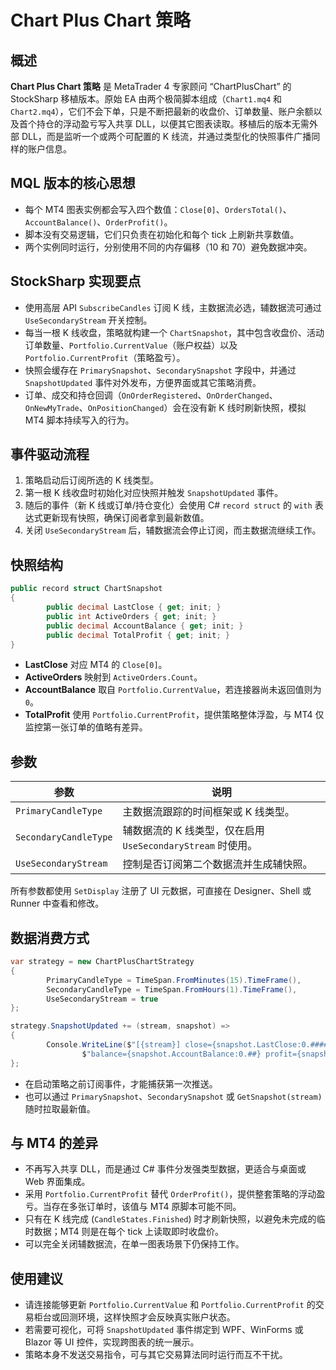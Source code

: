# Chart Plus Chart 策略

## 概述
**Chart Plus Chart 策略** 是 MetaTrader 4 专家顾问 “ChartPlusChart” 的 StockSharp 移植版本。原始 EA 由两个极简脚本组成（`Chart1.mq4` 和 `Chart2.mq4`），它们不会下单，只是不断把最新的收盘价、订单数量、账户余额以及首个持仓的浮动盈亏写入共享 DLL，以便其它图表读取。移植后的版本无需外部 DLL，而是监听一个或两个可配置的 K 线流，并通过类型化的快照事件广播同样的账户信息。

## MQL 版本的核心思想
- 每个 MT4 图表实例都会写入四个数值：`Close[0]`、`OrdersTotal()`、`AccountBalance()`、`OrderProfit()`。
- 脚本没有交易逻辑，它们只负责在初始化和每个 tick 上刷新共享数值。
- 两个实例同时运行，分别使用不同的内存偏移（10 和 70）避免数据冲突。

## StockSharp 实现要点
- 使用高层 API `SubscribeCandles` 订阅 K 线，主数据流必选，辅数据流可通过 `UseSecondaryStream` 开关控制。
- 每当一根 K 线收盘，策略就构建一个 `ChartSnapshot`，其中包含收盘价、活动订单数量、`Portfolio.CurrentValue`（账户权益）以及 `Portfolio.CurrentProfit`（策略盈亏）。
- 快照会缓存在 `PrimarySnapshot`、`SecondarySnapshot` 字段中，并通过 `SnapshotUpdated` 事件对外发布，方便界面或其它策略消费。
- 订单、成交和持仓回调（`OnOrderRegistered`、`OnOrderChanged`、`OnNewMyTrade`、`OnPositionChanged`）会在没有新 K 线时刷新快照，模拟 MT4 脚本持续写入的行为。

## 事件驱动流程
1. 策略启动后订阅所选的 K 线类型。
2. 第一根 K 线收盘时初始化对应快照并触发 `SnapshotUpdated` 事件。
3. 随后的事件（新 K 线或订单/持仓变化）会使用 C# `record struct` 的 `with` 表达式更新现有快照，确保订阅者拿到最新数值。
4. 关闭 `UseSecondaryStream` 后，辅数据流会停止订阅，而主数据流继续工作。

## 快照结构
```csharp
public record struct ChartSnapshot
{
        public decimal LastClose { get; init; }
        public int ActiveOrders { get; init; }
        public decimal AccountBalance { get; init; }
        public decimal TotalProfit { get; init; }
}
```
- **LastClose** 对应 MT4 的 `Close[0]`。
- **ActiveOrders** 映射到 `ActiveOrders.Count`。
- **AccountBalance** 取自 `Portfolio.CurrentValue`，若连接器尚未返回值则为 `0`。
- **TotalProfit** 使用 `Portfolio.CurrentProfit`，提供策略整体浮盈，与 MT4 仅监控第一张订单的值略有差异。

## 参数
| 参数 | 说明 |
|------|------|
| `PrimaryCandleType` | 主数据流跟踪的时间框架或 K 线类型。 |
| `SecondaryCandleType` | 辅数据流的 K 线类型，仅在启用 `UseSecondaryStream` 时使用。 |
| `UseSecondaryStream` | 控制是否订阅第二个数据流并生成辅快照。 |

所有参数都使用 `SetDisplay` 注册了 UI 元数据，可直接在 Designer、Shell 或 Runner 中查看和修改。

## 数据消费方式
```csharp
var strategy = new ChartPlusChartStrategy
{
        PrimaryCandleType = TimeSpan.FromMinutes(15).TimeFrame(),
        SecondaryCandleType = TimeSpan.FromHours(1).TimeFrame(),
        UseSecondaryStream = true
};

strategy.SnapshotUpdated += (stream, snapshot) =>
{
        Console.WriteLine($"[{stream}] close={snapshot.LastClose:0.#####} orders={snapshot.ActiveOrders} " +
                $"balance={snapshot.AccountBalance:0.##} profit={snapshot.TotalProfit:0.##}");
};
```
- 在启动策略之前订阅事件，才能捕获第一次推送。
- 也可以通过 `PrimarySnapshot`、`SecondarySnapshot` 或 `GetSnapshot(stream)` 随时拉取最新值。

## 与 MT4 的差异
- 不再写入共享 DLL，而是通过 C# 事件分发强类型数据，更适合与桌面或 Web 界面集成。
- 采用 `Portfolio.CurrentProfit` 替代 `OrderProfit()`，提供整套策略的浮动盈亏。当存在多张订单时，该值与 MT4 原脚本可能不同。
- 只有在 K 线完成 (`CandleStates.Finished`) 时才刷新快照，以避免未完成的临时数据；MT4 则是在每个 tick 上读取即时收盘价。
- 可以完全关闭辅数据流，在单一图表场景下仍保持工作。

## 使用建议
- 请连接能够更新 `Portfolio.CurrentValue` 和 `Portfolio.CurrentProfit` 的交易柜台或回测环境，这样快照才会反映真实账户状态。
- 若需要可视化，可将 `SnapshotUpdated` 事件绑定到 WPF、WinForms 或 Blazor 等 UI 控件，实现跨图表的统一展示。
- 策略本身不发送交易指令，可与其它交易算法同时运行而互不干扰。
